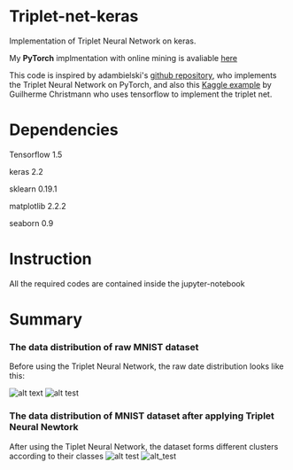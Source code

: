 # Triplet-net-keras
Implementation of Triplet Neural Network on keras.

My **PyTorch** implmentation with online mining is avaliable [here](https://github.com/KinWaiCheuk/pytorch-triplet-loss)

This code is inspired by adambielski's [github repository](https://github.com/adambielski/siamese-triplet), who implements the Triplet Neural Network on PyTorch, and also this [Kaggle example](https://www.kaggle.com/guichristmann/training-a-triplet-loss-model-on-mnist) by Guilherme Christmann who uses tensorflow to implement the triplet net.

# Dependencies
Tensorflow 1.5

keras 2.2

sklearn 0.19.1

matplotlib 2.2.2

seaborn 0.9

# Instruction
All the required codes are contained inside the jupyter-notebook

# Summary

### The data distribution of raw MNIST dataset
Before using the Triplet Neural Network, the raw date distribution looks like this:

![alt text](https://raw.githubusercontent.com/KinWaiCheuk/Triplet-net-keras/master/train_before.png)
![alt test](https://raw.githubusercontent.com/KinWaiCheuk/Triplet-net-keras/master/test_before.png)

### The data distribution of MNIST dataset after applying Triplet Neural Newtork
After using the Tiplet Neural Network, the dataset forms different clusters according to their classes
![alt test](https://raw.githubusercontent.com/KinWaiCheuk/Triplet-net-keras/master/train_after.png)
![alt_test](https://raw.githubusercontent.com/KinWaiCheuk/Triplet-net-keras/master/test_after.png)
